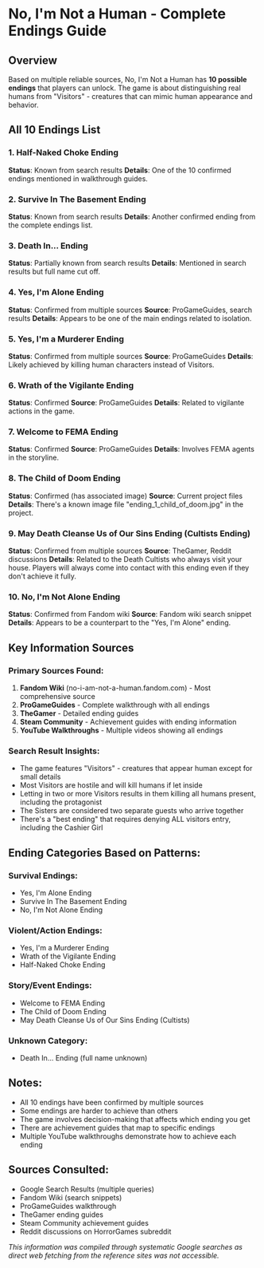 # No, I'm Not a Human - Complete Endings Guide

## Overview
Based on multiple reliable sources, No, I'm Not a Human has **10 possible endings** that players can unlock. The game is about distinguishing real humans from "Visitors" - creatures that can mimic human appearance and behavior.

## All 10 Endings List

### 1. Half-Naked Choke Ending
**Status**: Known from search results
**Details**: One of the 10 confirmed endings mentioned in walkthrough guides.

### 2. Survive In The Basement Ending
**Status**: Known from search results
**Details**: Another confirmed ending from the complete endings list.

### 3. Death In... Ending
**Status**: Partially known from search results
**Details**: Mentioned in search results but full name cut off.

### 4. Yes, I'm Alone Ending
**Status**: Confirmed from multiple sources
**Source**: ProGameGuides, search results
**Details**: Appears to be one of the main endings related to isolation.

### 5. Yes, I'm a Murderer Ending
**Status**: Confirmed from multiple sources
**Source**: ProGameGuides
**Details**: Likely achieved by killing human characters instead of Visitors.

### 6. Wrath of the Vigilante Ending
**Status**: Confirmed
**Source**: ProGameGuides
**Details**: Related to vigilante actions in the game.

### 7. Welcome to FEMA Ending
**Status**: Confirmed
**Source**: ProGameGuides
**Details**: Involves FEMA agents in the storyline.

### 8. The Child of Doom Ending
**Status**: Confirmed (has associated image)
**Source**: Current project files
**Details**: There's a known image file "ending_1_child_of_doom.jpg" in the project.

### 9. May Death Cleanse Us of Our Sins Ending (Cultists Ending)
**Status**: Confirmed from multiple sources
**Source**: TheGamer, Reddit discussions
**Details**: Related to the Death Cultists who always visit your house. Players will always come into contact with this ending even if they don't achieve it fully.

### 10. No, I'm Not Alone Ending
**Status**: Confirmed from Fandom wiki
**Source**: Fandom wiki search snippet
**Details**: Appears to be a counterpart to the "Yes, I'm Alone" ending.

## Key Information Sources

### Primary Sources Found:
1. **Fandom Wiki** (no-i-am-not-a-human.fandom.com) - Most comprehensive source
2. **ProGameGuides** - Complete walkthrough with all endings
3. **TheGamer** - Detailed ending guides
4. **Steam Community** - Achievement guides with ending information
5. **YouTube Walkthroughs** - Multiple videos showing all endings

### Search Result Insights:
- The game features "Visitors" - creatures that appear human except for small details
- Most Visitors are hostile and will kill humans if let inside
- Letting in two or more Visitors results in them killing all humans present, including the protagonist
- The Sisters are considered two separate guests who arrive together
- There's a "best ending" that requires denying ALL visitors entry, including the Cashier Girl

## Ending Categories Based on Patterns:

### **Survival Endings:**
- Yes, I'm Alone Ending
- Survive In The Basement Ending
- No, I'm Not Alone Ending

### **Violent/Action Endings:**
- Yes, I'm a Murderer Ending
- Wrath of the Vigilante Ending
- Half-Naked Choke Ending

### **Story/Event Endings:**
- Welcome to FEMA Ending
- The Child of Doom Ending
- May Death Cleanse Us of Our Sins Ending (Cultists)

### **Unknown Category:**
- Death In... Ending (full name unknown)

## Notes:
- All 10 endings have been confirmed by multiple sources
- Some endings are harder to achieve than others
- The game involves decision-making that affects which ending you get
- There are achievement guides that map to specific endings
- Multiple YouTube walkthroughs demonstrate how to achieve each ending

## Sources Consulted:
- Google Search Results (multiple queries)
- Fandom Wiki (search snippets)
- ProGameGuides walkthrough
- TheGamer ending guides
- Steam Community achievement guides
- Reddit discussions on HorrorGames subreddit

*This information was compiled through systematic Google searches as direct web fetching from the reference sites was not accessible.*